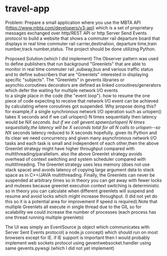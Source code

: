 # travel-app
Problem:
Prepare a small application  where you use the MBTA API (https://www.mbta.com/developers/v3-api)
which is a set of proprietary messages exchanged over http/REST API or http Server Send Events protocol
to build a website that shows a commuter rail departure board that displays in real time
commuter rail carrier,destination, departure time,train number,track number,status.
The project should be done utilizing Python.

Proposed Solution:(which I did implement)
The Observer pattern was used to define publishers that run background "Greenlets"
that are able to monitor in real time commuter rail ,subway,bus and various traffic status and to define
subscribers that are "Greenlets" interested in displaying specific "subjects". The "Greenlets"  in gevents libraries or
asynchio.coroutines decorators are defined as linked coroutines/generators which defer the waiting for multiple network I/O events  
to a single place in the code (the "event loop"). how to resume the one piece of code expecting to receive that network I/O event
can be achieved by calculating where coroutines got suspended. Why propose doing this? for example,if a single synchronous  network I/O  operation such as urlopen() takes X seconds and if we call urlopen() N times sequentially then latency would be N*X seconds.
but if we call gevent.spawn(urlopen) N times sequestially,the latency will be X seconds total for all N calls to urlopen--so N*X seconds latency reduced to X seconds hopefully.
given its Python and its clear we need concurrency and given many asynchronous network I/O tasks and each task is small and independent of each other,then the above Greenlet strategy might have higher throughput compared with multithreading/parallelism. also the above
Greenlet strategy avoids overhead of context switching and system scheduler compared with multithreading.
The Greenlet strategy uses less memory (does not use stack space) and avoids latency of copying large argument data to stack space as in C++/JAVA multithreading.
Finally, the Greenlets can never be suspended at arbitrary times so in theory you can get away
with fewer locks and mutexes because greenlet execution  context switching is deterministic so in theory you can calculate when different greenlets will suspend and resume and avoid locks which might increase throughput. (I did not yet do this  so it is a potential area for
improvement if speed is required).Note that multiple Greenlets all execute in single thread due to the GIL so for scalability we could increase the number of processes (each process has one thread running multiple greenlets)

The UI was simply an EventSource js object which communicates with Server Sent Events protocol( a node.js concept)
which should run on most browsers except for IE. if IE support is important then I would probably implement 
web sockets protocol using geventwebsocket.handler using same gevents.pywsgi (which I did not yet implement)

 









